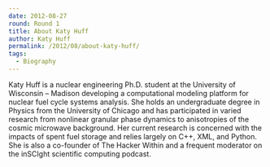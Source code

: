 ```yaml
---
date: 2012-08-27
round: Round 1
title: About Katy Huff
author: Katy Huff
permalink: /2012/08/about-katy-huff/
tags:
  - Biography
---
```

Katy Huff is a nuclear engineering Ph.D. student at the University of Wisconsin – Madison developing a computational modeling platform for nuclear fuel cycle systems analysis. She holds an undergraduate degree in Physics from the University of Chicago and has participated in varied research from nonlinear granular phase dynamics to anisotropies of the cosmic microwave background. Her current research is concerned with the impacts of spent fuel storage and relies largely on C++, XML, and Python. She is also a co-founder of The Hacker Within and a frequent moderator on the inSCIght scientific computing podcast.
